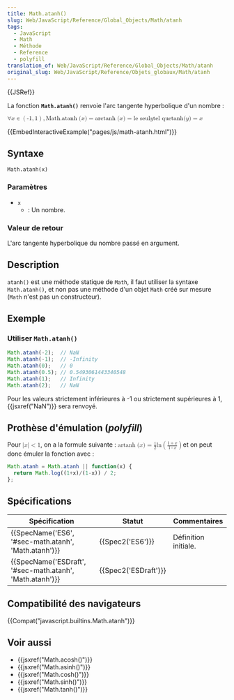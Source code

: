 ```yaml
---
title: Math.atanh()
slug: Web/JavaScript/Reference/Global_Objects/Math/atanh
tags:
  - JavaScript
  - Math
  - Méthode
  - Reference
  - polyfill
translation_of: Web/JavaScript/Reference/Global_Objects/Math/atanh
original_slug: Web/JavaScript/Reference/Objets_globaux/Math/atanh
---
```

{{JSRef}}

La fonction **`Math.atanh()`** renvoie l'arc tangente hyperbolique d'un nombre :

<math><semantics><mrow><mo>∀</mo><mi>x</mi><mo>∊</mo><mrow><mo>(</mo><mrow><mo>-</mo><mn>1</mn><mo>,</mo><mn>1</mn></mrow><mo>)</mo></mrow><mo>,</mo><mstyle mathvariant="monospace"><mrow><mo lspace="0em" rspace="thinmathspace">Math.atanh</mo><mo stretchy="false">(</mo><mi>x</mi><mo stretchy="false">)</mo></mrow></mstyle><mo>=</mo><mo lspace="0em" rspace="thinmathspace">arctanh</mo><mo stretchy="false">(</mo><mi>x</mi><mo stretchy="false">)</mo><mo>=</mo><mtext> le seul </mtext><mspace width="thickmathspace"></mspace><mi>y</mi><mtext>  tel que</mtext><mspace width="thickmathspace"></mspace><mo lspace="0em" rspace="0em">tanh</mo><mo stretchy="false">(</mo><mi>y</mi><mo stretchy="false">)</mo><mo>=</mo><mi>x</mi></mrow><annotation encoding="TeX">\forall x \in \left( -1, 1 \right), \mathtt{\operatorname{Math.atanh}(x)} = \operatorname{arctanh}(x) = \text{ the unique } \; y \; \text{such that} \; \tanh(y) = x</annotation></semantics></math>

{{EmbedInteractiveExample("pages/js/math-atanh.html")}}

## Syntaxe

    Math.atanh(x)

### Paramètres

- `x`
  - : Un nombre.

### Valeur de retour

L'arc tangente hyperbolique du nombre passé en argument.

## Description

`atanh()` est une méthode statique de `Math`, il faut utiliser la syntaxe `Math.atanh()`, et non pas une méthode d'un objet `Math` créé sur mesure (`Math` n'est pas un constructeur).

## Exemple

### Utiliser `Math.atanh()`

```js
Math.atanh(-2);  // NaN
Math.atanh(-1);  // -Infinity
Math.atanh(0);   // 0
Math.atanh(0.5); // 0.5493061443340548
Math.atanh(1);   // Infinity
Math.atanh(2);   // NaN
```

Pour les valeurs strictement inférieures à -1 ou strictement supérieures à 1, {{jsxref("NaN")}} sera renvoyé.

## Prothèse d'émulation (_polyfill_)

Pour <math><semantics><mrow><mrow><mo>|</mo><mi>x</mi><mo>|</mo></mrow><mo>&#x3C;</mo><mn>1</mn></mrow><annotation encoding="TeX">\left|x\right| &#x3C; 1</annotation></semantics></math>, on a la formule suivante : <math><semantics><mrow><mo lspace="0em" rspace="thinmathspace">artanh</mo><mo stretchy="false">(</mo><mi>x</mi><mo stretchy="false">)</mo><mo>=</mo><mfrac><mn>1</mn><mn>2</mn></mfrac><mo lspace="0em" rspace="0em">ln</mo><mrow><mo>(</mo><mfrac><mrow><mn>1</mn><mo>+</mo><mi>x</mi></mrow><mrow><mn>1</mn><mo>-</mo><mi>x</mi></mrow></mfrac><mo>)</mo></mrow></mrow><annotation encoding="TeX">\operatorname {artanh} (x) = \frac{1}{2}\ln \left( \frac{1 + x}{1 - x} \right)</annotation></semantics></math>et on peut donc émuler la fonction avec :

```js
Math.atanh = Math.atanh || function(x) {
  return Math.log((1+x)/(1-x)) / 2;
};
```

## Spécifications

| Spécification                                                                | Statut                       | Commentaires         |
| ---------------------------------------------------------------------------- | ---------------------------- | -------------------- |
| {{SpecName('ES6', '#sec-math.atanh', 'Math.atanh')}}         | {{Spec2('ES6')}}         | Définition initiale. |
| {{SpecName('ESDraft', '#sec-math.atanh', 'Math.atanh')}} | {{Spec2('ESDraft')}} |                      |

## Compatibilité des navigateurs

{{Compat("javascript.builtins.Math.atanh")}}

## Voir aussi

- {{jsxref("Math.acosh()")}}
- {{jsxref("Math.asinh()")}}
- {{jsxref("Math.cosh()")}}
- {{jsxref("Math.sinh()")}}
- {{jsxref("Math.tanh()")}}
